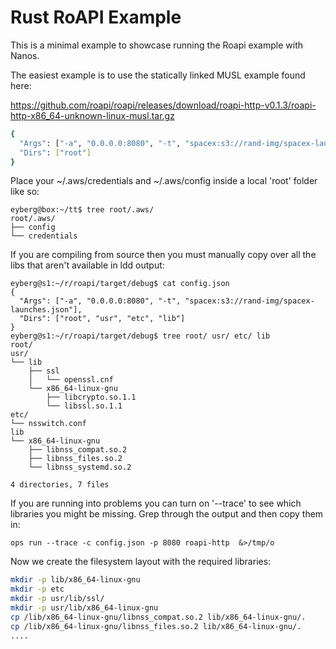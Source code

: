 Rust RoAPI Example
====================

This is a minimal example to showcase running the Roapi example with Nanos.

The easiest example is to use the statically linked MUSL example found
here:

https://github.com/roapi/roapi/releases/download/roapi-http-v0.1.3/roapi-http-x86_64-unknown-linux-musl.tar.gz

```sh
{
  "Args": ["-a", "0.0.0.0:8080", "-t", "spacex:s3://rand-img/spacex-launches.json"],
  "Dirs": ["root"]
}
```

Place your ~/.aws/credentials and ~/.aws/config inside a local 'root'
folder like so:

```
eyberg@box:~/tt$ tree root/.aws/
root/.aws/
├── config
└── credentials
```

If you are compiling from source then you must manually copy over all
the libs that aren't available in ldd output:

```
eyberg@s1:~/r/roapi/target/debug$ cat config.json
{
  "Args": ["-a", "0.0.0.0:8080", "-t", "spacex:s3://rand-img/spacex-launches.json"],
  "Dirs": ["root", "usr", "etc", "lib"]
}
eyberg@s1:~/r/roapi/target/debug$ tree root/ usr/ etc/ lib
root/
usr/
└── lib
    ├── ssl
    │   └── openssl.cnf
    └── x86_64-linux-gnu
        ├── libcrypto.so.1.1
        └── libssl.so.1.1
etc/
└── nsswitch.conf
lib
└── x86_64-linux-gnu
    ├── libnss_compat.so.2
    ├── libnss_files.so.2
    └── libnss_systemd.so.2

4 directories, 7 files
```

If you are running into problems you can turn on '--trace' to see which
libraries you might be missing. Grep through the output and then copy them in:

```
ops run --trace -c config.json -p 8080 roapi-http  &>/tmp/o
```

Now we create the filesystem layout with the required libraries:

```sh
mkdir -p lib/x86_64-linux-gnu
mkdir -p etc
mkdir -p usr/lib/ssl/
mkdir -p usr/lib/x86_64-linux-gnu
cp /lib/x86_64-linux-gnu/libnss_compat.so.2 lib/x86_64-linux-gnu/.
cp /lib/x86_64-linux-gnu/libnss_files.so.2 lib/x86_64-linux-gnu/.
....
```
